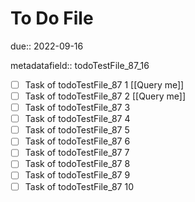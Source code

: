 # To Do File

due:: 2022-09-16

metadatafield:: todoTestFile_87_16

- [ ] Task of todoTestFile_87 1 [[Query me]]
- [ ] Task of todoTestFile_87 2 [[Query me]]
- [ ] Task of todoTestFile_87 3
- [ ] Task of todoTestFile_87 4
- [ ] Task of todoTestFile_87 5
- [ ] Task of todoTestFile_87 6
- [ ] Task of todoTestFile_87 7
- [ ] Task of todoTestFile_87 8
- [ ] Task of todoTestFile_87 9
- [ ] Task of todoTestFile_87 10